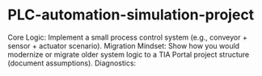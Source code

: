 # PLC-automation-simulation-project
Core Logic: Implement a small process control system (e.g., conveyor + sensor + actuator scenario). Migration Mindset: Show how you would modernize or migrate older system logic to a TIA Portal project structure (document assumptions). Diagnostics: 
